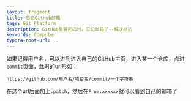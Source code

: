 ```yaml
---
layout: fragment
title: 忘记GitHub邮箱
tags: Git Platform
description: GitHub重置密码时，忘记邮箱了--解决办法
keywords: Computer
typora-root-url: ..
---
```

如果记得用户名，可以进到进入自己的GitHub主页，进入某一个仓库，点进`commit`页面，此时的url形如：
```
https://github.com/用户名/项目名/commit/一个字符串
```
在这个url后面加上`.patch`，然后在`From:xxxxxx`就可以看到自己的邮箱了
<!--stackedit_data:
eyJoaXN0b3J5IjpbMTE1NzYwNTI3MiwxNjY3NzY3MDcyXX0=
-->